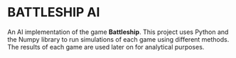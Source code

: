 # BATTLESHIP AI

An AI implementation of the game **Battleship**. This project uses Python and the Numpy library to run simulations of each game using different methods. The results of each game are used later on for analytical purposes.

